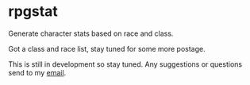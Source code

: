# rpgstat
Generate character stats based on race and class.

Got a class and race list, stay tuned for some more postage.

This is still in development so stay tuned. Any suggestions or questions send to my [email](mailto:wjmiller2016@gmail.com).
